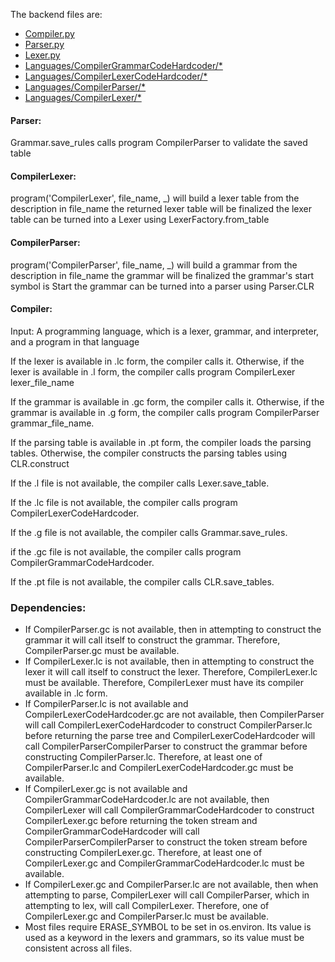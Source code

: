 The backend files are:
* [Compiler.py](/Compiler.py)
* [Parser.py](/Parser.py)
* [Lexer.py](/Lexer.py)
* [Languages/CompilerGrammarCodeHardcoder/*](/Languages/CompilerGrammarCodeHardcoder/)
* [Languages/CompilerLexerCodeHardcoder/*](/Languages/CompilerLexerCodeHardcoder/)
* [Languages/CompilerParser/*](/Languages/CompilerParser/)
* [Languages/CompilerLexer/*](/Languages/CompilerLexer/)

#### Parser:
Grammar.save_rules calls program CompilerParser to validate the saved table

#### CompilerLexer:
program('CompilerLexer', file_name, _) will build a lexer table from the description in file_name
the returned lexer table will be finalized
the lexer table can be turned into a Lexer using LexerFactory.from_table

#### CompilerParser:
program('CompilerParser', file_name, _) will build a grammar from the description in file_name
the grammar will be finalized
the grammar's start symbol is Start
the grammar can be turned into a parser using Parser.CLR

#### Compiler:
Input: A programming language, which is a lexer, grammar, and interpreter, and a program in that language

If the lexer is available in .lc form, the compiler calls it. Otherwise, if the lexer is available in .l form, the compiler calls program CompilerLexer lexer_file_name

If the grammar is available in .gc form, the compiler calls it. Otherwise, if the grammar is available in .g form, the compiler calls program CompilerParser grammar_file_name.

If the parsing table is available in .pt form, the compiler loads the parsing tables. Otherwise, the compiler constructs the parsing tables using CLR.construct

If the .l file is not available, the compiler calls Lexer.save_table.

If the .lc file is not available, the compiler calls program CompilerLexerCodeHardcoder.

If the .g file is not available, the compiler calls Grammar.save_rules.

if the .gc file is not available, the compiler calls program CompilerGrammarCodeHardcoder.

If the .pt file is not available, the compiler calls CLR.save_tables.

### Dependencies:
* If CompilerParser.gc is not available, then in attempting to construct the grammar it will call itself to construct the grammar. Therefore, CompilerParser.gc must be available.
* If CompilerLexer.lc is not available, then in attempting to construct the lexer it will call itself to construct the lexer. Therefore, CompilerLexer.lc must be available. Therefore, CompilerLexer must have its compiler available in .lc form.
* If CompilerParser.lc is not available and CompilerLexerCodeHardcoder.gc are not available, then CompilerParser will call CompilerLexerCodeHardcoder to construct CompilerParser.lc before returning the parse tree and CompilerLexerCodeHardcoder will call CompilerParserCompilerParser to construct the grammar before constructing CompilerParser.lc. Therefore, at least one of CompilerParser.lc and CompilerLexerCodeHardcoder.gc must be available.
* If CompilerLexer.gc is not available and CompilerGrammarCodeHardcoder.lc are not available, then CompilerLexer will call CompilerGrammarCodeHardcoder to construct CompilerLexer.gc before returning the token stream and CompilerGrammarCodeHardcoder will call CompilerParserCompilerParser to construct the token stream before constructing CompilerLexer.gc. Therefore, at least one of CompilerLexer.gc and CompilerGrammarCodeHardcoder.lc must be available.
* If CompilerLexer.gc and CompilerParser.lc are not available, then when attempting to parse, CompilerLexer will call CompilerParser, which in attempting to lex, will call CompilerLexer. Therefore, one of CompilerLexer.gc and CompilerParser.lc must be available.
* Most files require ERASE_SYMBOL to be set in os.environ. Its value is used as a keyword in the lexers and grammars, so its value must be consistent across all files.
